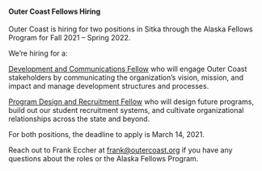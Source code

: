 
#### Outer Coast Fellows Hiring

Outer Coast is hiring for two positions in Sitka through the Alaska Fellows Program for Fall 2021 – Spring 2022. 

We’re hiring for a:

[Development and Communications Fellow](https://docs.google.com/document/d/1v5e_8GzsJ8XuG3pJVBeZ8rNNfOyw2K3Rbo2SB2XxMGY/edit?userstoinvite=meredithredick@gmail.com&ts=60121436&actionButton=1) who will engage Outer Coast stakeholders by communicating the organization’s vision, mission, and impact and manage development structures and processes. 

[Program Design and Recruitment Fellow](https://docs.google.com/document/d/16lquc2h6x1247f-xR5ZOAq12ucF_wpIELHUba0OsRIc/edit) who will design future programs, build out our student recruitment systems, and cultivate organizational relationships across the state and beyond. 

For both positions, the deadline to apply is March 14, 2021.

Reach out to Frank Eccher at [frank@outercoast.org](frank@outercoast.org) if you have any questions about the roles or the Alaska Fellows Program.
